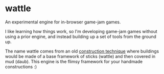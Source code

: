 # wattle
An experimental engine for in-browser game-jam games.

I like learning how things work, so I'm developing game-jam games without using a prior engine, and instead building up a set of tools from the ground up.

The name wattle comes from an old [construction technique](https://en.wikipedia.org/wiki/Wattle_(construction)) where buildings would be made of a base framework of sticks (wattle) and then covered in mud (daub). This engine is the flimsy framework for your handmade constructions :)
